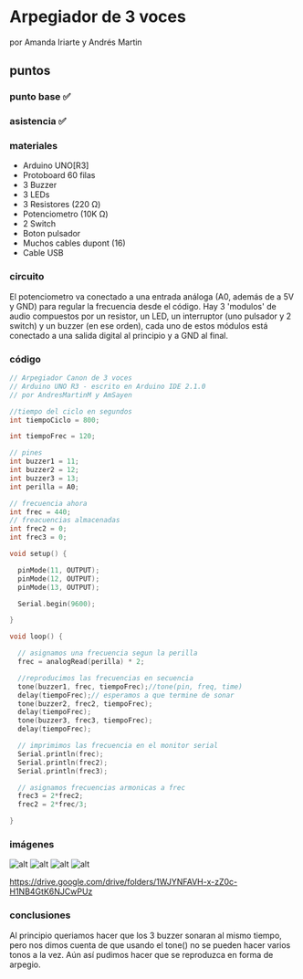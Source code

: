 # Arpegiador de 3 voces
por Amanda Iriarte y Andrés Martin

## puntos

### punto base :white_check_mark:
### asistencia :white_check_mark:

### materiales

- Arduino UNO[R3]
- Protoboard 60 filas
- 3 Buzzer
- 3 LEDs
- 3 Resistores (220 Ω)
- Potenciometro (10K Ω)
- 2 Switch
- Boton pulsador
- Muchos cables dupont (16)
- Cable USB

### circuito

El potenciometro va conectado a una entrada análoga (A0, además de a 5V y GND) para regular la frecuencia desde el código. Hay 3 'modulos' de audio compuestos por un resistor, un LED, un interruptor (uno pulsador y 2 switch) y un buzzer (en ese orden), cada uno de estos módulos está conectado a una salida digital al principio y a GND al final.

### código

```ino
// Arpegiador Canon de 3 voces
// Arduino UNO R3 - escrito en Arduino IDE 2.1.0
// por AndresMartinM y AmSayen

//tiempo del ciclo en segundos
int tiempoCiclo = 800;

int tiempoFrec = 120;

// pines
int buzzer1 = 11;
int buzzer2 = 12;
int buzzer3 = 13;
int perilla = A0;

// frecuencia ahora
int frec = 440;
// freacuencias almacenadas
int frec2 = 0;
int frec3 = 0;

void setup() {

  pinMode(11, OUTPUT);
  pinMode(12, OUTPUT);
  pinMode(13, OUTPUT);

  Serial.begin(9600);

}

void loop() {

  // asignamos una frecuencia segun la perilla
  frec = analogRead(perilla) * 2;

  //reproducimos las frecuencias en secuencia
  tone(buzzer1, frec, tiempoFrec);//tone(pin, freq, time)
  delay(tiempoFrec);// esperamos a que termine de sonar
  tone(buzzer2, frec2, tiempoFrec);
  delay(tiempoFrec);
  tone(buzzer3, frec3, tiempoFrec);
  delay(tiempoFrec);

  // imprimimos las frecuencia en el monitor serial
  Serial.println(frec);
  Serial.println(frec2);
  Serial.println(frec3);

  // asignamos frecuencias armonicas a frec
  frec3 = 2*frec2;
  frec2 = 2*frec/3;

}

```


### imágenes

![alt](img/01.png "foto wonita")
![alt](img/04.jpg "foto WIP")
![alt](img/03.jpg "foto cenital")
![alt](img/02.jpg "foto prototipo anterior")

https://drive.google.com/drive/folders/1WJYNFAVH-x-zZ0c-H1NB4GtK6NJCwPUz

### conclusiones

Al principio queriamos hacer que los 3 buzzer sonaran al mismo tiempo, pero nos dimos cuenta de que usando el tone() no se pueden hacer varios tonos a la vez. Aún así pudimos hacer que se reproduzca en forma de arpegio.
